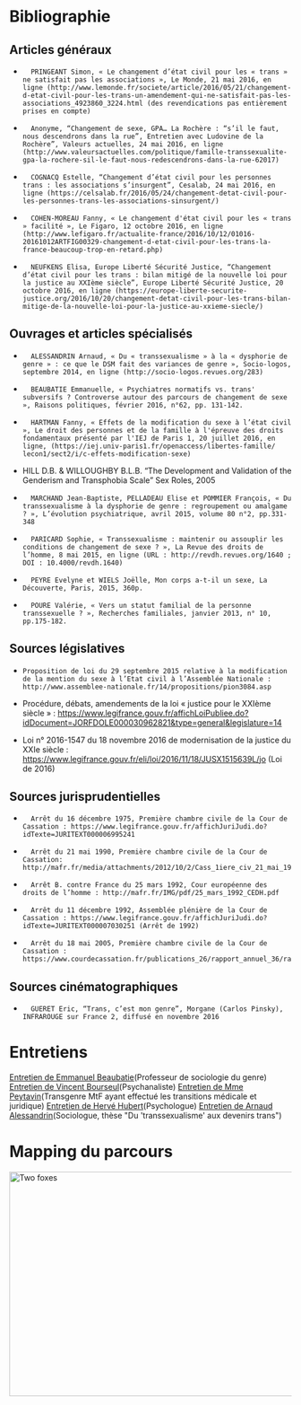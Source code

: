 

# Bibliographie


## Articles généraux
 
 
-   	PRINGEANT Simon, « Le changement d’état civil pour les « trans » ne satisfait pas les associations », Le Monde, 21 mai 2016, en ligne (http://www.lemonde.fr/societe/article/2016/05/21/changement-d-etat-civil-pour-les-trans-un-amendement-qui-ne-satisfait-pas-les-associations_4923860_3224.html (des revendications pas entièrement prises en compte)
 
-   	Anonyme, “Changement de sexe, GPA… La Rochère : “s’il le faut, nous descendrons dans la rue”, Entretien avec Ludovine de la Rochère”, Valeurs actuelles, 24 mai 2016, en ligne (http://www.valeursactuelles.com/politique/famille-transsexualite-gpa-la-rochere-sil-le-faut-nous-redescendrons-dans-la-rue-62017)
 
-   	COGNACQ Estelle, “Changement d’état civil pour les personnes trans : les associations s’insurgent”, Cesalab, 24 mai 2016, en ligne (https://celsalab.fr/2016/05/24/changement-detat-civil-pour-les-personnes-trans-les-associations-sinsurgent/)
 
-   	COHEN-MOREAU Fanny, « Le changement d'état civil pour les « trans » facilité », Le Figaro, 12 octobre 2016, en ligne (http://www.lefigaro.fr/actualite-france/2016/10/12/01016-20161012ARTFIG00329-changement-d-etat-civil-pour-les-trans-la-france-beaucoup-trop-en-retard.php)
 
-   	NEUFKENS Elisa, Europe Liberté Sécurité Justice, “Changement d’état civil pour les trans : bilan mitigé de la nouvelle loi pour la justice au XXIème siècle”, Europe Liberté Sécurité Justice, 20 octobre 2016, en ligne (https://europe-liberte-securite-justice.org/2016/10/20/changement-detat-civil-pour-les-trans-bilan-mitige-de-la-nouvelle-loi-pour-la-justice-au-xxieme-siecle/)
 
 
## Ouvrages et articles spécialisés
 
 
-   	ALESSANDRIN Arnaud, « Du « transsexualisme » à la « dysphorie de genre » : ce que le DSM fait des variances de genre », Socio-logos, septembre 2014, en ligne (http://socio-logos.revues.org/283)                      	
 
-   	BEAUBATIE Emmanuelle, « Psychiatres normatifs vs. trans' subversifs ? Controverse autour des parcours de changement de sexe », Raisons politiques, février 2016, n°62, pp. 131-142.
 
-   	HARTMAN Fanny, « Effets de la modification du sexe à l’état civil », Le droit des personnes et de la famille à l'épreuve des droits fondamentaux présenté par l'IEJ de Paris 1, 20 juillet 2016, en ligne, (https:/​/​iej.univ-paris1.fr/​openaccess/​libertes-famille/​lecon1/​sect2/​i/​c-effets-modification-sexe)
 
-   HILL D.B. & WILLOUGHBY B.L.B. “The Development and Validation of the Genderism and Transphobia Scale” Sex Roles, 2005
 
-   	MARCHAND Jean-Baptiste, PELLADEAU Elise et POMMIER François, « Du transsexualisme à la dysphorie de genre : regroupement ou amalgame ? », L’évolution psychiatrique, avril 2015, volume 80 n°2, pp.331-348
 
-   	PARICARD Sophie, « Transsexualisme : maintenir ou assouplir les conditions de changement de sexe ? », La Revue des droits de l’homme, 8 mai 2015, en ligne (URL : http://revdh.revues.org/1640 ; DOI : 10.4000/revdh.1640)
 
-   	PEYRE Evelyne et WIELS Joëlle, Mon corps a-t-il un sexe, La Découverte, Paris, 2015, 360p.
 
-   	POURE Valérie, « Vers un statut familial de la personne transsexuelle ? », Recherches familiales, janvier 2013, n° 10, pp.175-182.
 
 
## Sources législatives
 
 
-     Proposition de loi du 29 septembre 2015 relative à la modification de la mention du sexe à l’Etat civil à l’Assemblée Nationale : http://www.assemblee-nationale.fr/14/propositions/pion3084.asp
 
- Procédure, débats, amendements de la loi « justice pour le XXIème siècle » : https://www.legifrance.gouv.fr/affichLoiPubliee.do?idDocument=JORFDOLE000030962821&type=general&legislature=14
 
-  Loi n° 2016-1547 du 18 novembre 2016 de modernisation de la justice du XXIe siècle : https://www.legifrance.gouv.fr/eli/loi/2016/11/18/JUSX1515639L/jo (Loi de 2016)
 
 
## Sources jurisprudentielles
 
 
-   	Arrêt du 16 décembre 1975, Première chambre civile de la Cour de Cassation : https://www.legifrance.gouv.fr/affichJuriJudi.do?idTexte=JURITEXT000006995241
 
-   	Arrêt du 21 mai 1990, Première chambre civile de la Cour de Cassation: http://mafr.fr/media/attachments/2012/10/2/Cass_1iere_civ_21_mai_1990_transsexualisme.pdf
 
-   	Arrêt B. contre France du 25 mars 1992, Cour européenne des droits de l’homme : http://mafr.fr/IMG/pdf/25_mars_1992_CEDH.pdf
 
-   	Arrêt du 11 décembre 1992, Assemblée plénière de la Cour de Cassation : https://www.legifrance.gouv.fr/affichJuriJudi.do?idTexte=JURITEXT000007030251 (Arrêt de 1992)
 
-   	Arrêt du 18 mai 2005, Première chambre civile de la Cour de Cassation : https://www.courdecassation.fr/publications_26/rapport_annuel_36/rapport_2009_3408/etude_personnes_3411/chambre_civile_3417/convention_new_3423/18_mai_15307.html
 
 
## Sources cinématographiques
 
 
-       GUERET Eric, “Trans, c’est mon genre”, Morgane (Carlos Pinsky), INFRAROUGE sur France 2, diffusé en novembre 2016
 
<p align= "justify"></p> 

# Entretiens

[Entretien de Emmanuel Beaubatie](https://controverses.github.io/transidentite/entretien_beaubatie.html)(Professeur de sociologie du genre)
[Entretien de Vincent Bourseul](https://controverses.github.io/transidentite/entretien_beaubatie.html)(Psychanaliste) 
[Entretien de Mme Peytavin](https://controverses.github.io/transidentite/entretien_beaubatie.html)(Transgenre MtF ayant effectué les transitions médicale et juridique)
[Entretien de Hervé Hubert](https://controverses.github.io/transidentite/entretien_beaubatie.html)(Psychologue) 
[Entretien de Arnaud Alessandrin](https://controverses.github.io/transidentite/entretien_beaubatie.html)(Sociologue, thèse "Du 'transsexualisme' aux devenirs trans")


# Mapping du parcours

<img  src = "https://controverses.github.io/transidentite/mapping1.png"  width = "600"  height = "400"  alt = "Two foxes" >

